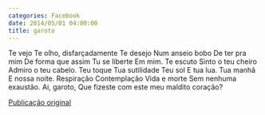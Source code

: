 ```yaml
---
categories: Facebook
date: 2014/05/01 04:00:00
title: garoto
---
```


Te vejo
Te olho, disfarçadamente
Te desejo
Num anseio bobo
De ter pra mim
De forma que assim
Tu se liberte
Em mim.
Te escuto
Sinto o teu cheiro
Admiro o teu cabelo.
Teu toque
Tua sutilidade
Teu sol
E tua lua.
Tua manhã
E nossa noite.
Respiração
Contemplação
Vida e morte
Sem nenhuma exaustão.
Ai, garoto,
Que fizeste com este meu maldito coração?

[Publicação original](https://www.facebook.com/permalink.php?story_fbid=1418682878402076&id=1418031755133855)

